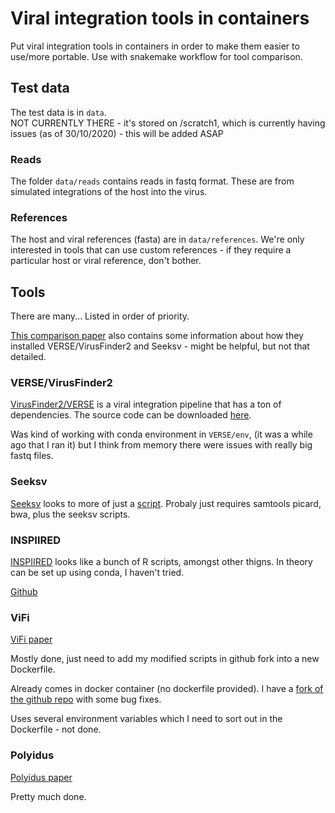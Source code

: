 # Viral integration tools in containers

Put viral integration tools in containers in order to make them easier to use/more portable.  Use with snakemake workflow for tool comparison.

## Test data

The test data is in `data`.  
NOT CURRENTLY THERE - it's stored on /scratch1, which is currently having issues (as of 30/10/2020) - this will be added ASAP


### Reads
The folder `data/reads` contains reads in fastq format.  These are from simulated integrations of the host into the virus.

### References

The host and viral references (fasta) are in `data/references`.  We're only interested in tools that can use custom references - if they require a particular host or viral reference, don't bother.


## Tools

There are many... Listed in order of priority.

[This comparison paper](https://pubmed.ncbi.nlm.nih.gov/30102374/) also contains some information about how they installed VERSE/VirusFinder2 and Seeksv - might be helpful, but not that detailed.

### VERSE/VirusFinder2

[VirusFinder2/VERSE](https://genomemedicine.biomedcentral.com/articles/10.1186/s13073-015-0126-6) is a viral integration pipeline that has a ton of dependencies.  The source code can be downloaded [here](https://bioinfo.uth.edu/VirusFinder/).

Was kind of working with conda environment in `VERSE/env`, (it was a while ago that I ran it) but I think from memory there were issues with really big fastq files.   

### Seeksv

[Seeksv](https://academic.oup.com/bioinformatics/article/33/2/184/2525700) looks to more of just a [script](https://github.com/qiukunlong/seeksv).  Probaly just requires samtools picard, bwa, plus the seeksv scripts.

### INSPIIRED

[INSPIIRED](https://www.ncbi.nlm.nih.gov/pmc/articles/PMC5363318/) looks like a bunch of R scripts, amongst other thigns.  In theory can be set up using conda, I haven't tried.

[Github](https://github.com/BushmanLab/INSPIIRED)

### ViFi

[ViFi paper](https://pubmed.ncbi.nlm.nih.gov/29579309/)

Mostly done, just need to add my modified scripts in github fork into a new Dockerfile.

Already comes in docker container (no dockerfile provided).  I have a [fork of the github repo](https://github.com/szsctt/ViFi) with some bug fixes.

Uses several environment variables which I need to sort out in the Dockerfile - not done.

### Polyidus

[Polyidus paper](https://www.biorxiv.org/content/10.1101/2020.02.12.942755v2)

Pretty much done.

